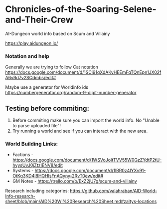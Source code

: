# Chronicles-of-the-Soaring-Selene-and-Their-Crew
AI-Dungeon world info based on Scum and Villainy

https://play.aidungeon.io/

### Notation and help
Generally we are trying to follow Cat<nip> notation
  https://docs.google.com/document/d/1SCi91qXdAKvHEEmFqTQnEpn1JX02fA6vRd7v2SCdmbs/edit#
  
Maybe use a generator for Worldinfo ids
  https://numbergenerator.org/random-9-digit-number-generator
  
## Testing before commiting:
 1. Before commiting make sure you can import the world info. No "Unable to parse uploaded file"!
 2. Try running a world and see if you can interact with the new area.

### World Building Links:

 * Factions - https://docs.google.com/document/d/1WSVoJoItTVV55W0GzZYdtP2tU-hvysUvJ0jZtzIENV8/edit
 * Systems - https://docs.google.com/document/d/1lBR0z4lYXv91-OtKq3KD4I8HQHIsFnAQyny-2RvT0ew/edit#
 * GM Notes - https://trello.com/b/ExZ2jU7g/scum-and-villainy

Research including categories:
https://github.com/valahraban/AID-World-Info-research-sheet/blob/main/AID%20WI%20Research%20Sheet.md#zaltys-locations
